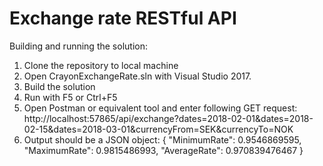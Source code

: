 # Exchange rate RESTful API
Building and running the solution:

1. Clone the repository to local machine
2. Open CrayonExchangeRate.sln with Visual Studio 2017.
3. Build the solution
4. Run with F5 or Ctrl+F5
5. Open Postman or equivalent tool and enter following GET request:
http://localhost:57865/api/exchange?dates=2018-02-01&dates=2018-02-15&dates=2018-03-01&currencyFrom=SEK&currencyTo=NOK
6. Output should be a JSON object:
{
    "MinimumRate": 0.9546869595,
    "MaximumRate": 0.9815486993,
    "AverageRate": 0.970839476467
}
